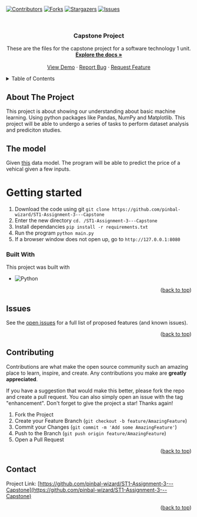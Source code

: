<a name="readme-top"></a>
[![Contributors][contributors-shield]][contributors-url]
[![Forks][forks-shield]][forks-url]
[![Stargazers][stars-shield]][stars-url]
[![Issues][issues-shield]][issues-url]




<!-- PROJECT LOGO -->
<br />
<div align="center">

  <h3 align="center">Capstone Project</h3>

  <p align="center">
    These are the files for the capstone project for a software technology 1 unit.
    <br />
    <a href="https://github.com/pinbal-wizard/ST1-Assignment-3---Capstone"><strong>Explore the docs »</strong></a>
    <br />
    <br />
    <a href="https://github.com/pinbal-wizard/ST1-Assignment-3---Capstone">View Demo</a>
    ·
    <a href="https://github.com/pinbal-wizard/ST1-Assignment-3---Capstone/issues">Report Bug</a>
    ·
    <a href="https://github.com/pinbal-wizard/ST1-Assignment-3---Capstone/issues">Request Feature</a>
  </p>
</div>



<!-- TABLE OF CONTENTS -->
<details>
  <summary>Table of Contents</summary>
  <ol>
    <li>
      <a href="#about-the-project">About The Project</a>
      <ul>
        <li><a href="#built-with">Built With</a></li>
      </ul>
    </li>
    <li>
      <a href="#getting-started">Getting Started</a>
      <ul>
        <li><a href="#installation">Installation</a></li>
      </ul>
    </li>
    <li><a href="#usage">Usage</a></li>
    <li><a href="#contributing">Contributing</a></li>
    <li><a href="#contact">Contact</a></li>
  </ol>
</details>



<!-- ABOUT THE PROJECT -->
## About The Project

This project is about showing our understanding about basic machine learning. Using python packages like Pandas, NumPy and Matplotlib. This project will be able to undergo a series of tasks to perform dataset analysis and prediciton studies.

## The model
Given <a href="https://www.kaggle.com/datasets/nelgiriyewithana/australian-vehicle-prices">this</a> data model. The program will be able to predict the price of a vehical given a few inputs.

# Getting started
1. Download the code using git ``` git clone https://github.com/pinbal-wizard/ST1-Assignment-3---Capstone ```
2. Enter the new directory ``` cd. /ST1-Assignment-3---Capstone ```
3. Install dependancies ``` pip install -r requirements.txt ```
4. Run the program ``` python main.py ```
5. If a browser window does not open up, go to ```http://127.0.0.1:8080```


### Built With

This project was built with

* ![Python](https://img.shields.io/badge/python-3670A0?style=for-the-badge&logo=python&logoColor=ffdd54)

<p align="right">(<a href="#readme-top">back to top</a>)</p>


## Issues

See the [open issues](https://github.com/pinbal-wizard/ST1-Assignment-3---Capstone/issues) for a full list of proposed features (and known issues).

<p align="right">(<a href="#readme-top">back to top</a>)</p>

<!-- CONTRIBUTING -->
## Contributing

Contributions are what make the open source community such an amazing place to learn, inspire, and create. Any contributions you make are **greatly appreciated**.

If you have a suggestion that would make this better, please fork the repo and create a pull request. You can also simply open an issue with the tag "enhancement".
Don't forget to give the project a star! Thanks again!

1. Fork the Project
2. Create your Feature Branch (`git checkout -b feature/AmazingFeature`)
3. Commit your Changes (`git commit -m 'Add some AmazingFeature'`)
4. Push to the Branch (`git push origin feature/AmazingFeature`)
5. Open a Pull Request

<p align="right">(<a href="#readme-top">back to top</a>)</p>


<!-- CONTACT -->
## Contact
Project Link: [https://github.com/pinbal-wizard/ST1-Assignment-3---Capstone](https://github.com/pinbal-wizard/ST1-Assignment-3---Capstone)

<p align="right">(<a href="#readme-top">back to top</a>)</p>

<!-- MARKDOWN LINKS & IMAGES -->
<!-- https://www.markdownguide.org/basic-syntax/#reference-style-links -->
[contributors-shield]: https://img.shields.io/github/contributors/AnthonyBebek/WebsiteGrapher.svg?style=for-the-badge
[contributors-url]: https://github.com/pinbal-wizard/ST1-Assignment-3---Capstone/graphs/contributors
[forks-shield]: https://img.shields.io/github/forks/AnthonyBebek/WebsiteGrapher.svg?style=for-the-badge
[forks-url]: https://github.com/pinbal-wizard/ST1-Assignment-3---Capstone/network/members
[stars-shield]: https://img.shields.io/github/stars/AnthonyBebek/WebsiteGrapher.svg?style=for-the-badge
[stars-url]: https://github.com/pinbal-wizard/ST1-Assignment-3---Capstone/stargazers
[issues-shield]: https://img.shields.io/github/issues/AnthonyBebek/WebsiteGrapher.svg?style=for-the-badge
[issues-url]: https://github.com/pinbal-wizard/ST1-Assignment-3---Capstone/issues